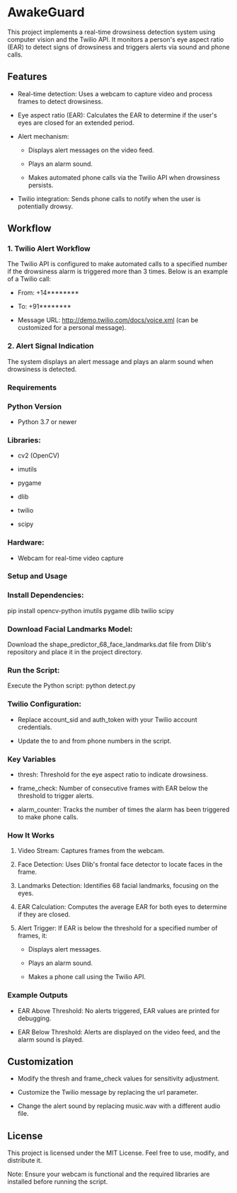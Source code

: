 # AwakeGuard #

This project implements a real-time drowsiness detection system using computer vision and the Twilio API. It monitors a person's eye aspect ratio (EAR) to detect signs of drowsiness and triggers alerts via sound and phone calls.

## Features ##

* Real-time detection: Uses a webcam to capture video and process frames to detect drowsiness.

* Eye aspect ratio (EAR): Calculates the EAR to determine if the user's eyes are closed for an extended period.

* Alert mechanism:

  * Displays alert messages on the video feed.

  * Plays an alarm sound.

  * Makes automated phone calls via the Twilio API when drowsiness persists.

* Twilio integration: Sends phone calls to notify when the user is potentially drowsy.

## Workflow ##

### 1. Twilio Alert Workflow ###

The Twilio API is configured to make automated calls to a specified number if the drowsiness alarm is triggered more than 3 times. Below is an example of a Twilio call:

  * From: +14********

  * To: +91********

  * Message URL: http://demo.twilio.com/docs/voice.xml (can be customized for a personal message).


### 2. Alert Signal Indication

The system displays an alert message and plays an alarm sound when drowsiness is detected.


### Requirements

 ### Python Version 

  * Python 3.7 or newer

### Libraries: 

  * cv2 (OpenCV)

  * imutils

  * pygame

  * dlib

  * twilio

  * scipy

 ### Hardware: 

  * Webcam for real-time video capture

### Setup and Usage 

### Install Dependencies: 

pip install opencv-python imutils pygame dlib twilio scipy

### Download Facial Landmarks Model: 

Download the shape_predictor_68_face_landmarks.dat file from Dlib's repository and place it in the project directory.

### Run the Script: 

 Execute the Python script: python detect.py

### Twilio Configuration: 

  * Replace account_sid and auth_token with your Twilio account credentials.

  * Update the to and from phone numbers in the script.

### Key Variables 

  * thresh: Threshold for the eye aspect ratio to indicate drowsiness.

  * frame_check: Number of consecutive frames with EAR below the threshold to trigger alerts.

  * alarm_counter: Tracks the number of times the alarm has been triggered to make phone calls.

### How It Works 

1. Video Stream: Captures frames from the webcam.

2. Face Detection: Uses Dlib's frontal face detector to locate faces in the frame.

3. Landmarks Detection: Identifies 68 facial landmarks, focusing on the eyes.

4. EAR Calculation: Computes the average EAR for both eyes to determine if they are closed.

5. Alert Trigger: If EAR is below the threshold for a specified number of frames, it:

   * Displays alert messages.

   * Plays an alarm sound.

   * Makes a phone call using the Twilio API.

### Example Outputs 

* EAR Above Threshold:  No alerts triggered, EAR values are printed for debugging.

* EAR Below Threshold:  Alerts are displayed on the video feed, and the alarm sound is played.

## Customization ##

  * Modify the thresh and frame_check values for sensitivity adjustment.
  
  * Customize the Twilio message by replacing the url parameter.

  * Change the alert sound by replacing music.wav with a different audio file.


## License ##
This project is licensed under the MIT License. Feel free to use, modify, and distribute it.

Note: Ensure your webcam is functional and the required libraries are installed before running the script.


